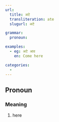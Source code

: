 ```yaml
---
url:
  title: अटे
  transliteration: ate
  slugurl: अटे

grammar: 
  pronoun:

examples:
  - eg: अटे आव
    en: Come here

categories:
  - 
---
```


## Pronoun
### Meaning
1. here
		<eg :eg="examples"></eg>
